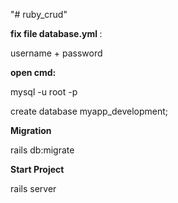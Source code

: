"# ruby_crud" 

<b>fix file database.yml </b>: <p>username + password  </p>

<b>open cmd:</b>
<p>mysql -u root -p</p>
create database myapp_development;
</p>
<b>Migration</b>
<p>rails db:migrate</p>
<b>Start Project</b>
<p></p>rails server</p>
